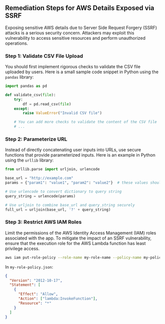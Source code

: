 

## Remediation Steps for AWS Details Exposed via SSRF
Exposing sensitive AWS details due to Server Side Request Forgery (SSRF) attacks is a serious security concern. Attackers may exploit this vulnerability to access sensitive resources and perform unauthorized operations.

### Step 1: Validate CSV File Upload 
You should first implement rigorous checks to validate the CSV file uploaded by users. Here is a small sample code snippet in Python using the `pandas` library:
```python
import pandas as pd

def validate_csv(file):
    try:
        df = pd.read_csv(file)
    except:
        raise ValueError("Invalid CSV file")

    # You can add more checks to validate the content of the CSV file
    # ...
```

### Step 2: Parameterize URL
Instead of directly concatenating user inputs into URLs, use secure functions that provide parameterized inputs. Here is an example in Python using the `urllib` library:
```python
from urllib.parse import urljoin, urlencode

base_url = "http://example.com"
params = {"param1": "value1", "param2": "value2"}  # these values should come from a secure source and not directly from user inputs

# Use urlencode to convert dictionary to query string
query_string = urlencode(params)

# Use urljoin to combine base_url and query_string securely
full_url = urljoin(base_url, '?' + query_string)
```

### Step 3: Restrict AWS IAM Roles
Limit the permissions of the AWS Identity Access Management (IAM) roles associated with the app. To mitigate the impact of an SSRF vulnerability, ensure that the execution role for the AWS Lambda function has least privilege access.

```bash
aws iam put-role-policy --role-name my-role-name --policy-name my-policy-name --policy-document file://my-role-policy.json
```

In `my-role-policy.json`:
```json
{
  "Version": "2012-10-17",
  "Statement": [
    {
      "Effect": "Allow",
      "Action": ["lambda:InvokeFunction"],
      "Resource": "*"
    }
  ]
}
```